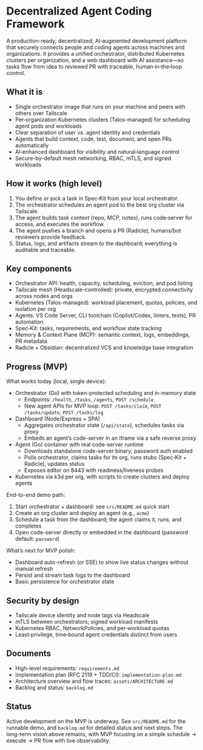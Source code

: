 # Decentralized Agent Coding Framework

A production-ready, decentralized, AI‑augmented development platform that securely connects people and coding agents across machines and organizations. It provides a unified orchestrator, distributed Kubernetes clusters per organization, and a web dashboard with AI assistance—so tasks flow from idea to reviewed PR with traceable, human‑in‑the‑loop control.

## What it is

- Single orchestrator image that runs on your machine and peers with others over Tailscale
- Per‑organization Kubernetes clusters (Talos-managed) for scheduling agent pods and workloads
- Clear separation of user vs. agent identity and credentials
- Agents that build context, code, test, document, and open PRs automatically
- AI‑enhanced dashboard for visibility and natural‑language control
- Secure-by-default mesh networking, RBAC, mTLS, and signed workloads

## How it works (high level)

1. You define or pick a task in Spec‑Kit from your local orchestrator.
2. The orchestrator schedules an agent pod to the best org cluster via Tailscale.
3. The agent builds task context (repo, MCP, notes), runs code‑server for access, and executes the workflow.
4. The agent pushes a branch and opens a PR (Radicle); humans/bot reviewers provide feedback.
5. Status, logs, and artifacts stream to the dashboard; everything is auditable and traceable.

## Key components

- Orchestrator API: health, capacity, scheduling, eviction, and pod listing
- Tailscale mesh (Headscale-controlled): private, encrypted connectivity across nodes and orgs
- Kubernetes (Talos-managed): workload placement, quotas, policies, and isolation per org
- Agents: VS Code Server, CLI toolchain (Copilot/Codex, linters, tests), PR automation
- Spec‑Kit: tasks, requirements, and workflow state tracking
- Memory & Context Plane (MCP): semantic context, logs, embeddings, PR metadata
- Radicle + Obsidian: decentralized VCS and knowledge base integration

## Progress (MVP)

What works today (local, single device):

- Orchestrator (Go) with token-protected scheduling and in-memory state
  - Endpoints: `/health`, `/tasks`, `/agents`, `POST /schedule`
  - New agent APIs for MVP loop: `POST /tasks/claim`, `POST /tasks/update`, `POST /tasks/log`
- Dashboard (Node/Express + SPA)
  - Aggregates orchestrator state (`/api/state`), schedules tasks via proxy
  - Embeds an agent’s code-server in an iframe via a safe reverse proxy
- Agent (Go) container with real code-server runtime
  - Downloads standalone code-server binary; password auth enabled
  - Polls orchestrator, claims tasks for its org, runs stubs (Spec‑Kit + Radicle), updates status
  - Exposes editor on 8443 with readiness/liveness probes
- Kubernetes via k3d per org, with scripts to create clusters and deploy agents

End-to-end demo path:
1) Start orchestrator + dashboard: see `src/README.md` quick start
2) Create an org cluster and deploy an agent (e.g., `acme`)
3) Schedule a task from the dashboard; the agent claims it, runs, and completes
4) Open code-server directly or embedded in the dashboard (password default: `password`)

What’s next for MVP polish:
- Dashboard auto-refresh (or SSE) to show live status changes without manual refresh
- Persist and stream task logs to the dashboard
- Basic persistence for orchestrator state

## Security by design

- Tailscale device identity and node tags via Headscale
- mTLS between orchestrators; signed workload manifests
- Kubernetes RBAC, NetworkPolicies, and per‑workload quotas
- Least‑privilege, time‑bound agent credentials distinct from users

## Documents

- High-level requirements: `requirements.md`
- Implementation plan (RFC 2119 + TDD/CI): `implementation-plan.md`
- Architecture overview and flow traces: `assets/ARCHITECTURE.md`
- Backlog and status: `backlog.md`

## Status
Active development on the MVP is underway. See `src/README.md` for the runnable demo, and `backlog.md` for detailed status and next steps. The long-term vision above remains, with MVP focusing on a simple schedule → execute → PR flow with live observability.
